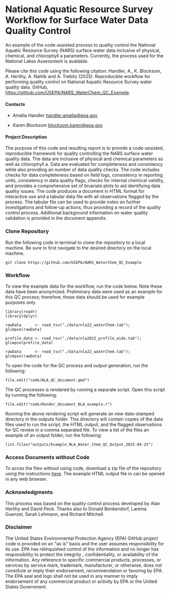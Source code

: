 # National Aquatic Resource Survey Workflow for Surface Water Data Quality Control

An example of the code-assisted process to quality control the National Aquatic Resource Survey (NARS) surface water data inclusive of physical, chemical, and chlorophyll a parameters. Currently, the process used for the National Lakes Assessment is available.

Please cite this code using the following citation: Handler, A., K. Blocksom, A. Herlihy, A. Nahlik and A. Trebitz (2025). Reproducible workflow for performing quality control on National Aquatic Resource Survey water quality data. GitHub, <https://github.com/USEPA/NARS_WaterChem_QC_Example>.

#### Contacts

-   Amalia Handler [handler.amalia\@epa.gov](mailto:handler.amalia@epa.gov)

-   Karen Blocksom [blocksom.karen\@epa.gov](mailto:blocksom.karen@epa.gov)

#### Project Description

The purpose of this code and resulting report is to provide a code-assisted, reproducible framework for quality controlling the NARS surface water quality data. The data are inclusive of physical and chemical parameters as well as chlorophyll a. Data are evaluated for completeness and consistency while also providing an number of data quality checks. The code includes checks for data completeness based on field logs, consistency in reporting units, consistency in data quality flags, checks for internal chemical validity, and provides a comprehensive set of bivariate plots to aid identifying data quality issues. The code produces a document in HTML format for interactive use and a tabular data file with all observations flagged by the process. The tabular file can be used to provide notes on further investigations and follow-up actions, thus providing a record of the quality control process. Additional background information on water quality validation is provided in the document appendix.

### Clone Repository

Run the following code in terminal to clone the repository to a local machine. Be sure to first navigate to the desired directory on the local machine.

```{bash}
git clone https://github.com/USEPA/NARS_WaterChem_QC_Example
```

### Workflow

To view the example data for the workflow, run the code below. Note these data have been anonymized. Preliminary data were used as an example for this QC process; therefore, these data should be used for example purposes only.

```{r}
library(readr)
library(dplyr)

rawData      <- read_tsv("./data/nla22_waterChem.tab"); glimpse(rawData)

profile_data <- read_tsv("./data/nla2022_profile_wide.tab"); glimpse(profile_data)

rawData      <- read_tsv("./data/nla22_waterChem.tab"); glimpse(rawData)

```

To open the code for the QC process and output generation, run the following:

```{r}
file.edit("code/NLA_QC_document.qmd")
```

The QC processes is rendered by running a separate script. Open this script by running the following:

```{r}
file.edit("code/Render_document_NLA_example.r")
```

Running the above rendering script will generate an new date-stamped directory in the outputs folder. This directory will contain copies of the data files used to run the script, the HTML output, and the flagged observations for QC review in a comma separated file. To view a list of the files an example of an output folder, run the following:

```{r}
list.files("outputs/Example_NLA_Water_Chem_QC_Output_2025-04-25")
```

### Access Documents without Code

To acces the files without using code, download a zip file of the repository using the instructions [here](https://docs.github.com/en/get-started/start-your-journey/downloading-files-from-github). The example HTML output file in can be opened in any web browser.

### Acknowledgments

This process was based on the quality control process developed by Alan Herlihy and David Peck. Thanks also to Donald Benkendorf, Lareina Guenzel, Sarah Lehmann, and Richard Mitchell.

### Disclaimer

The United States Environmental Protection Agency (EPA) GitHub project code is provided on an "as is" basis and the user assumes responsibility for its use. EPA has relinquished control of the information and no longer has responsibility to protect the integrity , confidentiality, or availability of the information. Any reference to specific commercial products, processes, or services by service mark, trademark, manufacturer, or otherwise, does not constitute or imply their endorsement, recommendation or favoring by EPA. The EPA seal and logo shall not be used in any manner to imply endorsement of any commercial product or activity by EPA or the United States Government.
